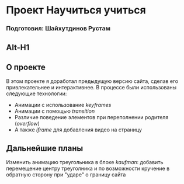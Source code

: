 # Проект **Научиться учиться**
### Подготовил: Шайхутдинов Рустам
Alt-H1
------
## О проекте
В этом проекте я доработал предыдущую версию сайта, сделав его привлекательнее и интерактивнее.
В процессе были использованы следующие технологии: 
* Анимации с использование *keyframes*
* Анимации с помощью *transition*
* Различие поведение элементов при переполнении родителя (*overflow*)
* А также *iframe* для добавления видео на страницу
## Дальнейшие планы
Изменить анимацию треугольника в блоке *kaufman*: добавить перемещение центру треуголника и по возможности кручение в обратную сторону при "ударе" о границу сайта